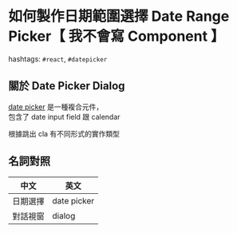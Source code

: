 # 如何製作日期範圍選擇 Date Range Picker【 我不會寫 Component 】

hashtags: `#react`, `#datepicker`

## 關於 Date Picker Dialog

[date picker][date-picker] 是一種複合元件，  
包含了 date input field 跟 calendar

根據跳出 cla 有不同形式的實作類型

## 名詞對照

| 中文     | 英文        |
| -------- | ----------- |
| 日期選擇 | date picker |
| 對話視窗 | dialog      |

[date-picker]: https://www.w3.org/WAI/ARIA/apg/example-index/dialog-modal/datepicker-dialog
